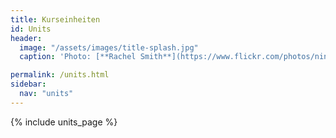 ```yaml
---
title: Kurseinheiten
id: Units
header:
  image: "/assets/images/title-splash.jpg"
  caption: 'Photo: [**Rachel Smith**](https://www.flickr.com/photos/ninmah/)'

permalink: /units.html
sidebar:
  nav: "units"
---
```


{% include units_page %}
